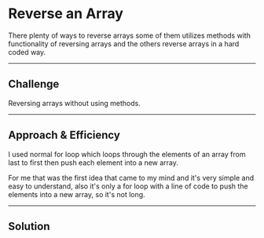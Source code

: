 # Reverse an Array

There plenty of ways to reverse arrays some of them utilizes methods with functionality of reversing arrays and the others reverse arrays in a hard coded way.

<hr>

## Challenge

Reversing arrays without using methods.

<hr>

## Approach & Efficiency

I used normal for loop which loops through the elements of an array from last to first then push each element into a new array. 

For me that was the first idea that came to my mind and it's very simple and easy to understand, also it's only a for loop with a line of code to push the elements into a new array, so it's not long.

<hr>

## Solution
<!-- Embedded whiteboard image -->
